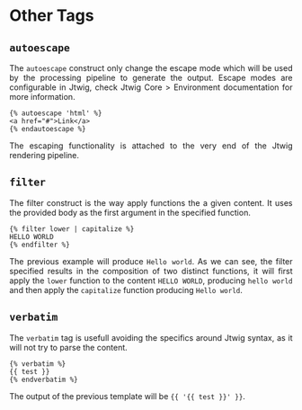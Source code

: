 # Other Tags


## `autoescape`

<p style="text-align: justify;">
The <code>autoescape</code> construct only change the escape mode which will be used by the processing pipeline to generate the output. Escape modes are configurable in Jtwig, check Jtwig Core > Environment documentation for more information.
</p>

```twig
{% autoescape 'html' %}
<a href="#">Link</a>
{% endautoescape %}
```

<p style="text-align: justify;">
The escaping functionality is attached to the very end of the Jtwig rendering pipeline.
</p>

## `filter`

<p style="text-align: justify;">
The filter construct is the way apply functions the a given content. It uses the provided body as the first argument in the specified function.
</p>

```twig
{% filter lower | capitalize %}
HELLO WORLD
{% endfilter %}
```

<p style="text-align: justify;">
The previous example will produce <code>Hello world</code>. As we can see, the filter specified results in the composition of two distinct functions, it will first apply the <code>lower</code> function to the content <code>HELLO WORLD</code>, producing <code>hello world</code> and then apply the <code>capitalize</code> function producing <code>Hello world</code>.
</p>

## `verbatim`

<p style="text-align: justify;">
The <code>verbatim</code> tag is usefull avoiding the specifics around Jtwig syntax, as it will not try to parse the content.
</p>

```twig
{% verbatim %}
{{ test }}
{% endverbatim %}
```

<p style="text-align: justify;">
The output of the previous template will be <code>{{ '{{ test }}' }}</code>.
</p>